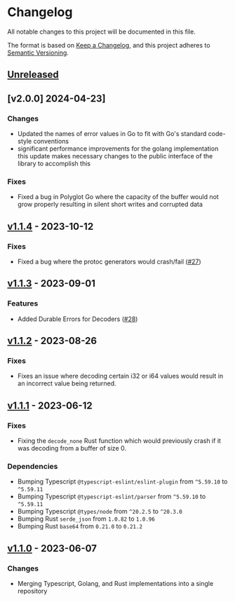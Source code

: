 # Changelog

All notable changes to this project will be documented in this file.

The format is based on [Keep a Changelog](https://keepachangelog.com/en/1.0.0/), and this project adheres
to [Semantic Versioning](https://semver.org/spec/v2.0.0.html).

## [Unreleased]

## [v2.0.0] 2024-04-23]

### Changes

- Updated the names of error values in Go to fit with Go's standard code-style conventions
- significant performance improvements for the golang implementation
this update makes necessary changes to the public interface of the library to accomplish this

### Fixes 

- Fixed a bug in Polyglot Go where the capacity of the buffer would not grow properly resulting in silent short writes and corrupted data

## [v1.1.4] - 2023-10-12

### Fixes

- Fixed a bug where the protoc generators would crash/fail ([#27](https://github.com/loopholelabs/polyglot/issues/27))

## [v1.1.3] - 2023-09-01

### Features

- Added Durable Errors for Decoders ([#28](https://github.com/loopholelabs/polyglot/pull/28))

## [v1.1.2] - 2023-08-26

### Fixes

- Fixes an issue where decoding certain i32 or i64 values would result in an incorrect value being returned.

## [v1.1.1] - 2023-06-12

### Fixes

- Fixing the `decode_none` Rust function which would previously crash if it was decoding from a buffer of size 0.

### Dependencies

- Bumping Typescript `@typescript-eslint/eslint-plugin` from `^5.59.10` to `^5.59.11`
- Bumping Typescript `@typescript-eslint/parser` from `^5.59.10` to `^5.59.11`
- Bumping Typescript `@types/node` from `^20.2.5` to `^20.3.0`
- Bumping Rust `serde_json` from `1.0.82` to `1.0.96`
- Bumping Rust `base64` from `0.21.0` to `0.21.2`

## [v1.1.0] - 2023-06-07

### Changes

- Merging Typescript, Golang, and Rust implementations into a single repository

[unreleased]: https://github.com/loopholelabs/scale/compare/v1.2.2...HEAD
[v1.2.2]: https://github.com/loopholelabs/scale/compare/v1.2.2
[v1.2.1]: https://github.com/loopholelabs/scale/compare/v1.2.1
[v1.2.0]: https://github.com/loopholelabs/scale/compare/v1.2.0
[v1.1.4]: https://github.com/loopholelabs/scale/compare/v1.1.4
[v1.1.3]: https://github.com/loopholelabs/scale/compare/v1.1.3
[v1.1.2]: https://github.com/loopholelabs/scale/compare/v1.1.2
[v1.1.1]: https://github.com/loopholelabs/scale/compare/v1.1.1
[v1.1.0]: https://github.com/loopholelabs/scale/compare/v1.1.0
